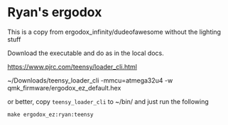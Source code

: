 # Ryan's ergodox

This is a copy from ergodox_infinity/dudeofawesome without the lighting stuff

Download the executable and do as in the local docs.

https://www.pjrc.com/teensy/loader_cli.html

~/Downloads/teensy_loader_cli -mmcu=atmega32u4 -w qmk_firmware/ergodox_ez_default.hex

or better, copy `teensy_loader_cli` to ~/bin/ and just run the following

```
make ergodox_ez:ryan:teensy
```
